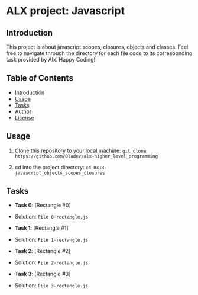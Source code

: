 # ALX project: Javascript

## Introduction

This project is about javascript scopes, closures, objects and classes. Feel free to navigate through the directory for each file code to its corresponding task provided by Alx. Happy Coding!

## Table of Contents
- [Introduction](#Introduction)
- [Usage](#Usage)
- [Tasks](#Task)
- [Author](#Author)
- [License](#License)

## Usage

1. Clone this repository to your local machine:
    ``` git clone https://github.com/Oladev/alx-higher_level_programming ```

2. cd into the project directory:
    ``` cd 0x13-javascript_objects_scopes_closures ```

## Tasks
-   **Task 0**: [Rectangle #0]
-    Solution: ```File 0-rectangle.js```

-   **Task 1**: [Rectangle #1]
- Solution: ```File 1-rectangle.js```

- **Task 2**: [Rectangle #2]
- Solution: ```File 2-rectangle.js```

- **Task 3**: [Rectangle #3]
- Solution: ```File 3-rectangle.js ```